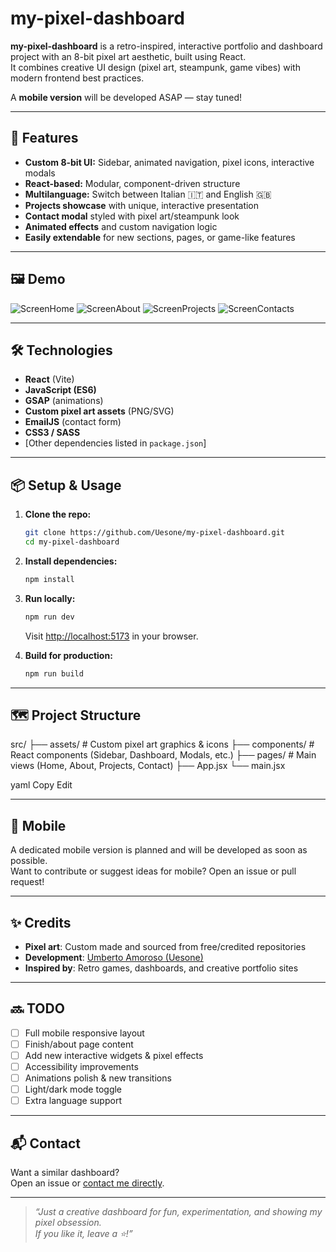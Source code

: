 # my-pixel-dashboard

**my-pixel-dashboard** is a retro-inspired, interactive portfolio and dashboard project with an 8-bit pixel art aesthetic, built using React.  
It combines creative UI design (pixel art, steampunk, game vibes) with modern frontend best practices.

A **mobile version** will be developed ASAP — stay tuned!

---

## 🚀 Features

- **Custom 8-bit UI:** Sidebar, animated navigation, pixel icons, interactive modals
- **React-based:** Modular, component-driven structure
- **Multilanguage:** Switch between Italian 🇮🇹 and English 🇬🇧
- **Projects showcase** with unique, interactive presentation
- **Contact modal** styled with pixel art/steampunk look
- **Animated effects** and custom navigation logic
- **Easily extendable** for new sections, pages, or game-like features

---

## 🖼️ Demo

![ScreenHome](https://github.com/user-attachments/assets/c6c6881c-a95f-47d8-99bb-21b2b0ff2976)
![ScreenAbout](https://github.com/user-attachments/assets/da832984-fcf0-4f03-88e5-84e1506ea0a9)
![ScreenProjects](https://github.com/user-attachments/assets/5d994990-6942-4cb5-afb0-2d4be8f884ba)
![ScreenContacts](https://github.com/user-attachments/assets/c57a5514-97f2-4f9f-8a44-1ad93da9e663)

---

## 🛠️ Technologies

- **React** (Vite)
- **JavaScript (ES6)**
- **GSAP** (animations)
- **Custom pixel art assets** (PNG/SVG)
- **EmailJS** (contact form)
- **CSS3 / SASS**
- [Other dependencies listed in `package.json`]

---

## 📦 Setup & Usage

1. **Clone the repo:**
    ```bash
    git clone https://github.com/Uesone/my-pixel-dashboard.git
    cd my-pixel-dashboard
    ```

2. **Install dependencies:**
    ```bash
    npm install
    ```

3. **Run locally:**
    ```bash
    npm run dev
    ```
    Visit [http://localhost:5173](http://localhost:5173) in your browser.

4. **Build for production:**
    ```bash
    npm run build
    ```

---

## 🗺️ Project Structure

src/
├── assets/ # Custom pixel art graphics & icons
├── components/ # React components (Sidebar, Dashboard, Modals, etc.)
├── pages/ # Main views (Home, About, Projects, Contact)
├── App.jsx
└── main.jsx

yaml
Copy
Edit

---

## 📱 Mobile

A dedicated mobile version is planned and will be developed as soon as possible.  
Want to contribute or suggest ideas for mobile? Open an issue or pull request!

---

## ✨ Credits

- **Pixel art**: Custom made and sourced from free/credited repositories
- **Development**: [Umberto Amoroso (Uesone)](https://github.com/Uesone)
- **Inspired by**: Retro games, dashboards, and creative portfolio sites

---

## 🔜 TODO

- [ ] Full mobile responsive layout
- [ ] Finish/about page content
- [ ] Add new interactive widgets & pixel effects
- [ ] Accessibility improvements
- [ ] Animations polish & new transitions
- [ ] Light/dark mode toggle
- [ ] Extra language support

---

## 📬 Contact

Want a similar dashboard?  
Open an issue or [contact me directly](mailto:umberto12amoroso@gmail.com).

---

> _“Just a creative dashboard for fun, experimentation, and showing my pixel obsession.  
> If you like it, leave a ⭐!”_
